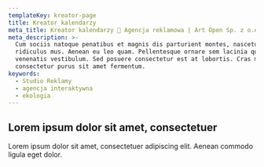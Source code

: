 ```yaml
---
templateKey: kreator-page
title: Kreator kalendarzy
meta_title: Kreator kalendarzy 🌱 Agencja reklamowa | Art Open Sp. z o.o.
meta_description: >-
  Cum sociis natoque penatibus et magnis dis parturient montes, nascetur
  ridiculus mus. Aenean eu leo quam. Pellentesque ornare sem lacinia quam
  venenatis vestibulum. Sed posuere consectetur est at lobortis. Cras mattis
  consectetur purus sit amet fermentum.
keywords:
  - Studio Reklamy
  - agencja interaktywna
  - ekologia
---
```

## Lorem ipsum dolor sit amet, consectetuer

Lorem ipsum dolor sit amet, consectetuer adipiscing elit. Aenean commodo ligula eget dolor.
